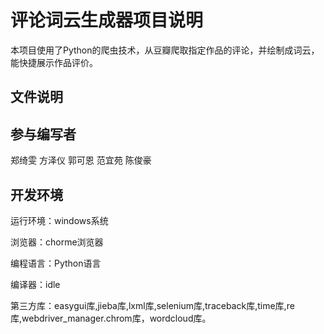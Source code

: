 # 评论词云生成器项目说明
本项目使用了Python的爬虫技术，从豆瓣爬取指定作品的评论，并绘制成词云，能快捷展示作品评价。

## 文件说明

## 参与编写者
郑绮雯 方泽仪 郭可恩 范宜苑 陈俊豪 

## 开发环境
运行环境：windows系统 

浏览器：chorme浏览器 

编程语言：Python语言 

编译器：idle 

第三方库：easygui库,jieba库,lxml库,selenium库,traceback库,time库,re库,webdriver_manager.chrom库，wordcloud库。
